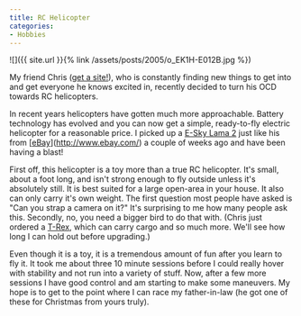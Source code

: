 ```yaml
---
title: RC Helicopter
categories:
- Hobbies
---
```


![]({{ site.url }}{% link /assets/posts/2005/o_EK1H-E012B.jpg %})


My friend Chris ([get a site!](http://www.tersteeg.org/)), who is constantly finding new things to get into and get everyone he knows excited in, recently decided to turn his OCD towards RC helicopters.

In recent years helicopters have gotten much more approachable. Battery technology has evolved and you can now get a simple, ready-to-fly electric helicopter for a reasonable price. I picked up a [E-Sky Lama 2](http://www.helidirect.com/product_info.php?products_id=594) just like his from [[eBay](http://www.ebay.com/)](http://www.ebay.com/) a couple of weeks ago and have been having a blast!

First off, this helicopter is a toy more than a true RC helicopter. It's small, about a foot long, and isn't strong enough to fly outside unless it's absolutely still. It is best suited for a large open-area in your house. It also can only carry it's own weight. The first question most people have asked is "Can you strap a camera on it?" It's surprising to me how many people ask this. Secondly, no, you need a bigger bird to do that with. (Chris just ordered a [T-Rex](http://www.helidirect.com/product_info.php?products_id=196), which can carry cargo and so much more. We'll see how long I can hold out before upgrading.)

Even though it is a toy, it is a tremendous amount of fun after you learn to fly it. It took me about three 10 minute sessions before I could really hover with stability and not run into a variety of stuff. Now, after a few more sessions I have good control and am starting to make some maneuvers. My hope is to get to the point where I can race my father-in-law (he got one of these for Christmas from yours truly).
